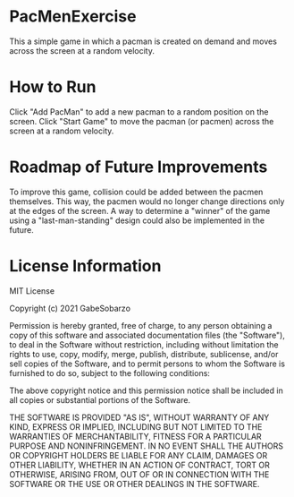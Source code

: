 # PacMenExercise
This a simple game in which a pacman is created on demand and moves across the screen at a random velocity.
# How to Run
Click "Add PacMan" to add a new pacman to a random position on the screen. Click "Start Game" to move the pacman (or pacmen) across the screen at a random velocity.
# Roadmap of Future Improvements
To improve this game, collision could be added between the pacmen themselves. This way, the pacmen would no longer change directions only at the edges of the screen. A way to determine a "winner" of the game using a "last-man-standing" design could also be implemented in the future.
# License Information
MIT License

Copyright (c) 2021 GabeSobarzo

Permission is hereby granted, free of charge, to any person obtaining a copy
of this software and associated documentation files (the "Software"), to deal
in the Software without restriction, including without limitation the rights
to use, copy, modify, merge, publish, distribute, sublicense, and/or sell
copies of the Software, and to permit persons to whom the Software is
furnished to do so, subject to the following conditions:

The above copyright notice and this permission notice shall be included in all
copies or substantial portions of the Software.

THE SOFTWARE IS PROVIDED "AS IS", WITHOUT WARRANTY OF ANY KIND, EXPRESS OR
IMPLIED, INCLUDING BUT NOT LIMITED TO THE WARRANTIES OF MERCHANTABILITY,
FITNESS FOR A PARTICULAR PURPOSE AND NONINFRINGEMENT. IN NO EVENT SHALL THE
AUTHORS OR COPYRIGHT HOLDERS BE LIABLE FOR ANY CLAIM, DAMAGES OR OTHER
LIABILITY, WHETHER IN AN ACTION OF CONTRACT, TORT OR OTHERWISE, ARISING FROM,
OUT OF OR IN CONNECTION WITH THE SOFTWARE OR THE USE OR OTHER DEALINGS IN THE
SOFTWARE.
